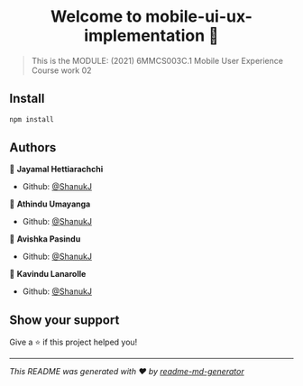 <h1 align="center">Welcome to mobile-ui-ux-implementation 👋</h1>
<p>
</p>

> This is the MODULE: (2021) 6MMCS003C.1 Mobile User Experience Course work 02

## Install

```sh
npm install
```

## Authors

👤 **Jayamal Hettiarachchi**

* Github: [@ShanukJ](https://github.com/ShanukJ)

👤 **Athindu Umayanga**

* Github: [@ShanukJ](https://github.com/Athindu)

👤 **Avishka Pasindu**

* Github: [@ShanukJ](https://github.com/avishka-pasindu)

👤 **Kavindu Lanarolle**

* Github: [@ShanukJ](https://github.com/KavinduaLanarolle)

## Show your support

Give a ⭐️ if this project helped you!

***
_This README was generated with ❤️ by [readme-md-generator](https://github.com/kefranabg/readme-md-generator)_